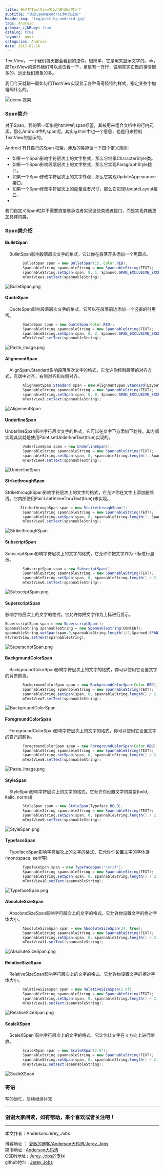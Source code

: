 ```yaml
---
title: 兄台的TextView怎么功能如此强大？
subtitle: "谈谈Span在Android中的应用"
header-img: "img/post-bg-android.jpg"
tags: Android
grammar_cjkRuby: true
catalog: true
layout:  post
categories: Android
date: 2017-02-16
---
```


TextView， 一个我们每天都会看到的控件，很简单，它是用来显示文字的。ok，那TextView的源码我们可以点击看一下，足足有一万行，说明其实它做的事情很多的，远比我们想象的多。

我们今天就聊一聊如何用TextView实现显示各种奇奇怪怪的样式，指定某些字加粗啊什么的。

![ demo 效果](http://upload-images.jianshu.io/upload_images/2305881-832e58c334c54001.png?imageMogr2/auto-orient/strip%7CimageView2/2/w/1240)

### Span简介

对于Span，我的第一印象是html中的span标签，其被用来组合文档中的行内元素。那么Android中的span呢，其实与html中也一个意思，也是用来控制TextView的显示的。

Android 有其自己的Span 框架，涉及的类遵循一下四个定义规则:

- 如果一个Span影响字符层次上的文字格式，那么它继承CharacterStyle类。
- 如果一个Span影响段落层次上的文字格式，那么它实现ParagraphStyle接口。
- 如果一个Span修改字符层次上的文字外观，那么它实现UpdateAppearance接口。
- 如果一个Span修改字符层次上的度量或者尺寸，那么它实现UpdateLayout接口。
- 
我们自定义Span时并不需要直接继承或者实现这些类或者接口，而是实现其他更加具体的类。


### Span类介绍

#### BulletSpan
 BulletSpan影响段落层次文字的格式，它让你在段落开头添加一个黑圆点。

``` java
        BulletSpan span = new BulletSpan(15, Color.RED);
        SpannableString spannableString = new SpannableString(TEXT);
        spannableString.setSpan(span, 0, 1, Spanned.SPAN_EXCLUSIVE_EXCLUSIVE);
        mTextView1.setText(spannableString);
```

![BulletSpan.png](http://upload-images.jianshu.io/upload_images/2305881-0f3303f8dd9bf2b9.png?imageMogr2/auto-orient/strip%7CimageView2/2/w/1240)

#### QuoteSpan
 QuoteSpan影响段落层次文字的格式，它可以在段落前边添加一个竖直的引用线。

``` java
        QuoteSpan span = new QuoteSpan(Color.RED);
        SpannableString spannableString = new SpannableString(TEXT);
        spannableString.setSpan(span, 0, 2, Spanned.SPAN_EXCLUSIVE_EXCLUSIVE);
        mTextView2.setText(spannableString);
```

![Paste_Image.png](http://upload-images.jianshu.io/upload_images/2305881-6c92416eb838bbef.png?imageMogr2/auto-orient/strip%7CimageView2/2/w/1240)

#### AlignmentSpan
 AlignSpan.Standard影响段落层次文字的格式，它允许你控制段落的对齐方式，有居中对齐，右侧对齐和左侧对齐。

``` java
        AlignmentSpan.Standard span = new AlignmentSpan.Standard(Layout.Alignment.ALIGN_CENTER);
        SpannableString spannableString = new SpannableString(TEXT);
        spannableString.setSpan(span, 0, 0, Spanned.SPAN_EXCLUSIVE_EXCLUSIVE);
        mTextView3.setText(spannableString);
```

![AlignmentSpan](http://upload-images.jianshu.io/upload_images/2305881-f3d39299f39da7e8.png?imageMogr2/auto-orient/strip%7CimageView2/2/w/1240)

#### UnderlineSpan
UnderlineSpan影响字符层次文字的格式，它可以在文字下方添加下划线。其内部实现其实就是使用Paint.setUnderlineText(true)实现的。

``` java
        UnderlineSpan span = new UnderlineSpan();
        SpannableString spannableString = new SpannableString(TEXT);
        spannableString.setSpan(span, 0, spannableString.length(), Spanned.SPAN_EXCLUSIVE_EXCLUSIVE);
        mTextView4.setText(spannableString);
```

![UnderlineSpan](http://upload-images.jianshu.io/upload_images/2305881-f76bf556f9c89076.png?imageMogr2/auto-orient/strip%7CimageView2/2/w/1240)

#### StrikethroughSpan
StrikethroughSpan影响字符层次上的文字的格式，它允许你在文字上添加删除线。它内部使用Paint.setStrikeThruText(true))来实现。

``` java
       StrikethroughSpan span = new StrikethroughSpan();
        SpannableString spannableString = new SpannableString(TEXT);
        spannableString.setSpan(span, 0, spannableString.length(), Spanned.SPAN_EXCLUSIVE_EXCLUSIVE);
        mTextView5.setText(spannableString);
```


![StrikethroughSpan](http://upload-images.jianshu.io/upload_images/2305881-585ddf68ccb661eb.png?imageMogr2/auto-orient/strip%7CimageView2/2/w/1240)

#### SubscriptSpan
SubscriptSpan影响字符层次上的文字的格式，它允许你把文字作为下标进行显示。

``` java
        SubscriptSpan span = new SubscriptSpan();
        SpannableString spannableString = new SpannableString(TEXT);
        spannableString.setSpan(span, 0, spannableString.length() / 2, Spanned.SPAN_EXCLUSIVE_EXCLUSIVE);
        mTextView6.setText(spannableString);
```
![SubscriptSpan.png](http://upload-images.jianshu.io/upload_images/2305881-4090f9373ad31cd5.png?imageMogr2/auto-orient/strip%7CimageView2/2/w/1240)

#### SuperscriptSpan
影响字符层次上的文字的格式，它允许你把文字作为上标进行显示。

``` java
SuperscriptSpan span = new SuperscriptSpan();
SpannableString spannableString = new SpannableString(CONTENT);
spannableString.setSpan(span,0,spannableString.length()/2,Spanned.SPAN_EXCLUSIVE_EXCLUSIVE);
mTvTextView.setText(spannableString);
```

![SuperscriptSpan.png](http://upload-images.jianshu.io/upload_images/2305881-0756eeff9291f4a7.png?imageMogr2/auto-orient/strip%7CimageView2/2/w/1240)

#### BackgroundColorSpan
 BackgroundColorSpan影响字符层次上的文字的格式，你可以使用它设置文字的背景颜色。

``` java
        BackgroundColorSpan span = new BackgroundColorSpan(Color.RED);
        SpannableString spannableString = new SpannableString(TEXT);
        spannableString.setSpan(span, 0, spannableString.length() / 2, Spanned.SPAN_EXCLUSIVE_EXCLUSIVE);
        mTextView7.setText(spannableString);
```

![BackgroundColorSpan](http://upload-images.jianshu.io/upload_images/2305881-fdfebfd1c4b5218e.png?imageMogr2/auto-orient/strip%7CimageView2/2/w/1240)

#### ForegroundColorSpan
 ForegroundColorSpan影响字符层次上的文字的格式，你可以使用它设置文字的自己的颜色。

``` java
        ForegroundColorSpan span = new ForegroundColorSpan(Color.RED);
        SpannableString spannableString = new SpannableString(TEXT);
        spannableString.setSpan(span, 0, spannableString.length() / 2, Spanned.SPAN_EXCLUSIVE_EXCLUSIVE);
        mTextView8.setText(spannableString);
```

![Paste_Image.png](http://upload-images.jianshu.io/upload_images/2305881-10f85f2477701927.png?imageMogr2/auto-orient/strip%7CimageView2/2/w/1240)

#### StyleSpan
 StyleSpan影响字符层次上的文字的格式。它允许你设置文字的类型(bold, italic, normal)

``` java
        StyleSpan span = new StyleSpan(Typeface.BOLD);
        SpannableString spannableString = new SpannableString(TEXT);
        spannableString.setSpan(span, 0, spannableString.length() / 2, Spanned.SPAN_EXCLUSIVE_EXCLUSIVE);
        mTextView9.setText(spannableString);
```

![StyleSpan.png](http://upload-images.jianshu.io/upload_images/2305881-1b9a3a130351b4ca.png?imageMogr2/auto-orient/strip%7CimageView2/2/w/1240)

#### TypefaceSpan
 TypefaceSpan影响字符层次上的文字的格式。它允许你设置文字的字体族(monospace, serif等)

``` java
        TypefaceSpan span = new TypefaceSpan("serif");
        SpannableString spannableString = new SpannableString(TEXT);
        spannableString.setSpan(span, 0, spannableString.length() / 2, Spanned.SPAN_EXCLUSIVE_EXCLUSIVE);
        mTextView10.setText(spannableString);
```
![TypefaceSpan.png](http://upload-images.jianshu.io/upload_images/2305881-091807e4c4c267c5.png?imageMogr2/auto-orient/strip%7CimageView2/2/w/1240)

#### AbsoluteSizeSpan
 AbsoluteSizeSpan影响字符层次上的文字的格式。它允许你设置文字的绝对字体大小。

``` java
        AbsoluteSizeSpan span = new AbsoluteSizeSpan(24, true);
        SpannableString spannableString = new SpannableString(TEXT);
        spannableString.setSpan(span, 0, spannableString.length() / 2, Spanned.SPAN_EXCLUSIVE_EXCLUSIVE);
        mTextView11.setText(spannableString);
```

![AbsoluteSizeSpan.png](http://upload-images.jianshu.io/upload_images/2305881-d8f4c3a2df843bce.png?imageMogr2/auto-orient/strip%7CimageView2/2/w/1240)


#### RelativeSizeSpan
 RelativeSizeSpan影响字符层次上的文字的格式。它允许你设置文字的相对字体大小。

``` java
        RelativeSizeSpan span = new RelativeSizeSpan(2.0f);
        SpannableString spannableString = new SpannableString(TEXT);
        spannableString.setSpan(span, 0, spannableString.length() / 2, Spanned.SPAN_EXCLUSIVE_EXCLUSIVE);
        mTextView11.setText(spannableString);
```

![RelativeSizeSpan.png](http://upload-images.jianshu.io/upload_images/2305881-b09dbb34596d3db5.png?imageMogr2/auto-orient/strip%7CimageView2/2/w/1240)


#### ScaleXSpan
&emsp;ScaleXSpan`影响字符层次上的文字的格式。它让你让文字在ｘ方向上进行缩放。

``` java
        ScaleXSpan span = new ScaleXSpan(2.0f);
        SpannableString spannableString = new SpannableString(TEXT);
        spannableString.setSpan(span, 0, spannableString.length() / 2, Spanned.SPAN_EXCLUSIVE_EXCLUSIVE);
        mTextView12.setText(spannableString);
```


![ScaleXSpan](http://upload-images.jianshu.io/upload_images/2305881-4881773fb60619e2.png?imageMogr2/auto-orient/strip%7CimageView2/2/w/1240)


### 寄语

写的匆忙，后续继续补充

 
 ----------

### 谢谢大家阅读，如有帮助，来个喜欢或者关注吧！

 ----------
 本文作者：Anderson/Jerey_Jobs 

 博客地址   ： [夏敏的博客/Anderson大码渣/Jerey_Jobs][1] <br>
 简书地址   :  [Anderson大码渣][2] <br>
 CSDN地址   :  [Jerey_Jobs的专栏][3] <br>
 github地址 :  [Jerey_Jobs][4]
 


  [1]: http://jerey.cn/
  [2]: http://www.jianshu.com/users/016a5ba708a0/latest_articles
  [3]: http://blog.csdn.net/jerey_jobs
  [4]: https://github.com/Jerey-Jobs